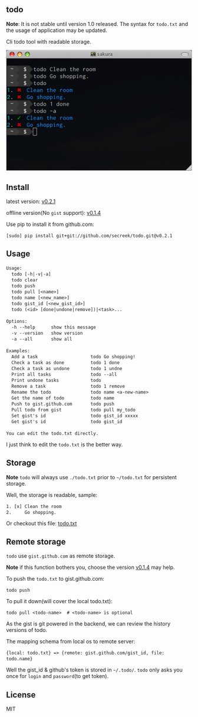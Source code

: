 todo
----

**Note**: It is not stable until version 1.0 released. The syntax for `todo.txt` and the usage of application may be updated.

Cli todo tool with readable storage.


![screen-shot](screen-shot.png)

Install
-------


latest version: [v0.2.1](https://github.com/secreek/todo/tree/v0.2.0)

offline version(No `gist` support): [v0.1.4](https://github.com/secreek/todo/tree/v0.1.4)

Use pip to install it from github.com:

    [sudo] pip install git+git://github.com/secreek/todo.git@v0.2.1

Usage
------

```
Usage:
  todo [-h|-v|-a]
  todo clear
  todo push
  todo pull [<name>]
  todo name [<new_name>]
  todo gist_id [<new_gist_id>]
  todo (<id> [done|undone|remove])|<task>...

Options:
  -h --help      show this message
  -v --version   show version
  -a --all       show all

Examples:
  Add a task                    todo Go shopping!
  Check a task as done          todo 1 done
  Check a task as undone        todo 1 undne
  Print all tasks               todo --all
  Print undone tasks            todo
  Remove a task                 todo 1 remove
  Rename the todo               todo name <a-new-name>
  Get the name of todo          todo name
  Push to gist.github.com       todo push
  Pull todo from gist           todo pull my_todo
  Set gist's id                 todo gist_id xxxxx
  Get gist's id                 todo gist_id

You can edit the todo.txt directly.
```

I just think to edit the `todo.txt` is the better way.

Storage
-------

**Note** `todo` will always use `./todo.txt` prior to `~/todo.txt` for persistent storage.

Well, the storage is readable, sample:

```
1. [x] Clean the room
2.     Go shopping.
```

Or checkout this file: [todo.txt](todo.txt)


Remote storage
---------------

`todo` use `gist.github.com` as remote storage. 

**Note** if this function bothers you, choose the version [v0.1.4](https://github.com/secreek/todo/tree/v0.1.4) may help.

To push the `todo.txt` to gist.github.com:

    todo push

To pull it down(will cover the local todo.txt):

    todo pull <todo-name>  # <todo-name> is optional

As the gist is git powered in the backend, we can review the history versions of todo.

The mapping schema from local os to remote server:

```
{local: todo.txt} => {remote: gist.github.com/gist_id, file: todo.name}
```

Well the gist_id & github's token is stored in `~/.todo/`. `todo` only asks you once for `login` and `password`(to get token).

License
--------

MIT
